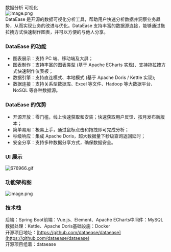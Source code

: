 数据分析 可视化<br />![image.png](https://cdn.nlark.com/yuque/0/2021/png/396745/1629875732248-249712e2-ed5e-4aa7-95df-a0ed0a3c9f4a.png#clientId=ufd131fee-d7b8-4&from=paste&height=166&id=u5d616f1a&originHeight=497&originWidth=2096&originalType=binary&ratio=1&size=94407&status=done&style=none&taskId=u42222bbc-9c29-4a7f-8c69-655ef781521&width=698.6666666666666)<br />DataEase 是开源的数据可视化分析工具，帮助用户快速分析数据并洞察业务趋势，从而实现业务的改进与优化。DataEase 支持丰富的数据源连接，能够通过拖拉拽方式快速制作图表，并可以方便的与他人分享。
<a name="c5qiR"></a>
### DataEase 的功能

- 图表展示：支持 PC 端、移动端及大屏；
- 图表制作：支持丰富的图表类型 (基于 Apache ECharts 实现)、支持拖拉拽方式快速制作仪表板；
- 数据引擎：支持直连模式、本地模式 (基于 Apache Doris / Kettle 实现);
- 数据连接：支持关系型数据库、Excel 等文件、Hadoop 等大数据平台、NoSQL 等各种数据源。
<a name="hnVsf"></a>
### DataEase 的优势

- 开源开放：零门槛，线上快速获取和安装；快速获取用户反馈、按月发布新版本；
- 简单易用：极易上手，通过鼠标点击和拖拽即可完成分析；
- 秒级响应：集成 Apache Doris，超大数据量下秒级查询返回延时；
- 安全分享：支持多种数据分享方式，确保数据安全。
<a name="dQcKW"></a>
### UI 展示
![676966.gif](https://cdn.nlark.com/yuque/0/2021/gif/396745/1629875802379-1cf3b5b3-c402-4aaf-90a2-b87997bcbec2.gif#clientId=ufd131fee-d7b8-4&from=ui&id=u18f63213&originHeight=592&originWidth=1200&originalType=binary&ratio=1&size=361395&status=done&style=none&taskId=u380d17e2-7058-46ad-ba30-73d521f4e99)
<a name="BbkXS"></a>
### 功能架构图
![image.png](https://cdn.nlark.com/yuque/0/2021/png/396745/1629875785121-1faf4516-e24a-4641-9bab-499dff0544cc.png#clientId=ufd131fee-d7b8-4&from=paste&height=393&id=u3e3d53e2&originHeight=1179&originWidth=2096&originalType=binary&ratio=1&size=262545&status=done&style=shadow&taskId=u08a7e101-8cd9-4435-9577-e4c193a69b4&width=698.6666666666666)
<a name="Vnb28"></a>
### 技术栈
后端：Spring Boot前端：Vue.js、Element、Apache ECharts中间件：MySQL数据处理：Kettle、Apache Doris基础设施：Docker<br />开源项目地址：[https://github.com/dataease/dataease](https://github.com/dataease/dataease)<br />开源项目组着：dataease
